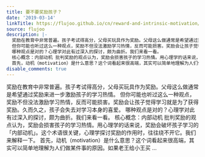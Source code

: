 ```yaml
---
title: 要不要奖励孩子？
date: '2019-03-14'
linkTitle: https://flujoo.github.io/cn/reward-and-intrinsic-motivation/
source: flujoo
description: |-
  奖励在教育中非常普遍。孩子考试得高分，父母买玩具作为奖励。父母这么做通常是希望通过奖励来进一步激励孩子的学习热情。
  但你可能也听过这么一种观点，奖励不但没法激励学习热情，反而可能损害。奖励会让孩子觉得学习就是为了获得奖励。久而久之，孩子会失去对学习本身的喜爱。
  哪种观点是对的？心理学对此有过深入的探讨，颇为曲折。我们来看一看。
  核心概念：内部动机 批判奖励的观点认为，奖励会损害孩子的学习热情。用心理学的话来说，奖励会破坏孩子学习的「内部动机」。这个术语很关键，心理学探讨奖励的作用时，往往绕不开它。我们来解释一下。
  首先，动机（motivation）是什么意思？这个词看起来很高端，其实可以简单地理解为人们做某件事的原因。如果老王给小王买  ...
disable_comments: true
---
```

奖励在教育中非常普遍。孩子考试得高分，父母买玩具作为奖励。父母这么做通常是希望通过奖励来进一步激励孩子的学习热情。
但你可能也听过这么一种观点，奖励不但没法激励学习热情，反而可能损害。奖励会让孩子觉得学习就是为了获得奖励。久而久之，孩子会失去对学习本身的喜爱。
哪种观点是对的？心理学对此有过深入的探讨，颇为曲折。我们来看一看。
核心概念：内部动机 批判奖励的观点认为，奖励会损害孩子的学习热情。用心理学的话来说，奖励会破坏孩子学习的「内部动机」。这个术语很关键，心理学探讨奖励的作用时，往往绕不开它。我们来解释一下。
首先，动机（motivation）是什么意思？这个词看起来很高端，其实可以简单地理解为人们做某件事的原因。如果老王给小王买  ...